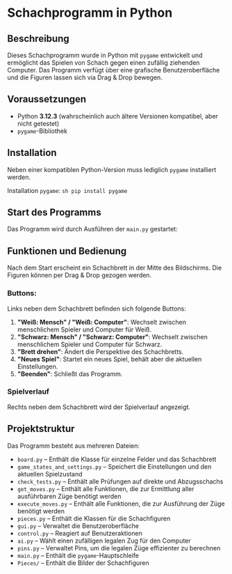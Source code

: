 # Schachprogramm in Python

## Beschreibung
Dieses Schachprogramm wurde in Python mit `pygame` entwickelt und ermöglicht das Spielen von Schach gegen einen zufällig ziehenden Computer.
Das Programm verfügt über eine grafische Benutzeroberfläche und die Figuren lassen sich via Drag & Drop bewegen.

## Voraussetzungen
- Python **3.12.3** (wahrscheinlich auch ältere Versionen kompatibel, aber nicht getestet)
- `pygame`-Bibliothek

## Installation
Neben einer kompatiblen Python-Version muss lediglich `pygame` installiert werden.

Installation `pygame`:
```sh pip install pygame ```

## Start des Programms
Das Programm wird durch Ausführen der `main.py` gestartet:

## Funktionen und Bedienung
Nach dem Start erscheint ein Schachbrett in der Mitte des Bildschirms. Die Figuren können per Drag & Drop gezogen werden.

### Buttons:
Links neben dem Schachbrett befinden sich folgende Buttons:
1. **"Weiß: Mensch" / "Weiß: Computer"**: Wechselt zwischen menschlichem Spieler und Computer für Weiß.
2. **"Schwarz: Mensch" / "Schwarz: Computer"**: Wechselt zwischen menschlichem Spieler und Computer für Schwarz.
3. **"Brett drehen"**: Ändert die Perspektive des Schachbretts.
4. **"Neues Spiel"**: Startet ein neues Spiel, behält aber die aktuellen Einstellungen.
5. **"Beenden"**: Schließt das Programm.

### Spielverlauf
Rechts neben dem Schachbrett wird der Spielverlauf angezeigt.

## Projektstruktur
Das Programm besteht aus mehreren Dateien:
- `board.py` – Enthält die Klasse für einzelne Felder und das Schachbrett
- `game_states_and_settings.py` – Speichert die Einstellungen und den aktuellen Spielzustand
- `check_tests.py` – Enthält alle Prüfungen auf direkte und Abzugsschachs
- `get_moves.py` – Enthält alle Funktionen, die zur Ermittlung aller ausführbaren Züge benötigt werden
- `execute_moves.py` – Enthält alle Funktionen, die zur Ausführung der Züge benötigt werden
- `pieces.py` – Enthält die Klassen für die Schachfiguren
- `gui.py` – Verwaltet die Benutzeroberfläche
- `control.py` – Reagiert auf Benutzeraktionen
- `ai.py` – Wählt einen zufälligen legalen Zug für den Computer
- `pins.py` – Verwaltet Pins, um die legalen Züge effizienter zu berechnen
- `main.py` – Enthält die `pygame`-Hauptschleife
- `Pieces/` – Enthält die Bilder der Schachfiguren
